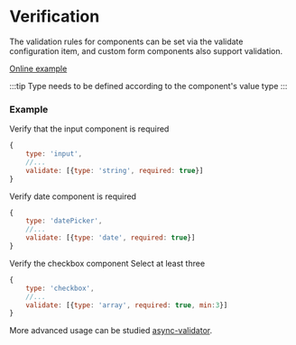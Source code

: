 # Verification

The validation rules for components can be set via the validate configuration item, and custom form components also support validation.

[Online example](http://jsrun.pro/LchKp/edit)

:::tip
Type needs to be defined according to the component's value type
:::

### Example

Verify that the input component is required
```js
{
    type: 'input',
    //...
    validate: [{type: 'string', required: true}]
}
```

Verify date component is required
```js
{
    type: 'datePicker',
    //...
    validate: [{type: 'date', required: true}]
}
```

Verify the checkbox component Select at least three
```js
{
    type: 'checkbox',
    //...
    validate: [{type: 'array', required: true, min:3}]
}
```
More advanced usage can be studied [async-validator](https://github.com/yiminghe/async-validator).